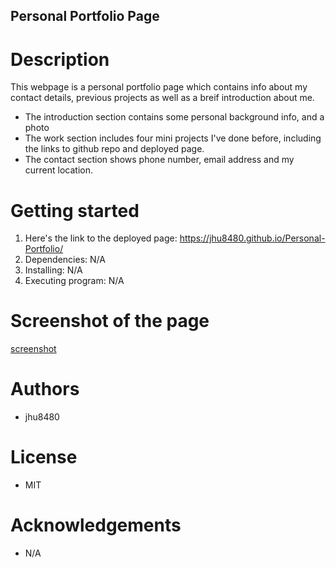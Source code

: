 ## Personal Portfolio Page

# Description

This webpage is a personal portfolio page which contains info about my contact details, previous projects as well as a breif introduction about me.

- The introduction section contains some personal background info, and a photo
- The work section includes four mini projects I've done before, including the links to github repo and deployed page.
- The contact section shows phone number, email address and my current location.

# Getting started

1. Here's the link to the deployed page:
   https://jhu8480.github.io/Personal-Portfolio/
2. Dependencies: N/A
3. Installing: N/A
4. Executing program: N/A

# Screenshot of the page

[screenshot](./Assets/screenshot.png)

# Authors

- jhu8480

# License

- MIT

# Acknowledgements

- N/A
